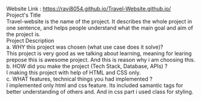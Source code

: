 Website Link : https://ravi8054.github.io/Travel-Website.github.io/
<br>
Project's Title
<br>
Travel-website is the name of the project. It describes the whole project in one sentence, and helps people understand what the main goal and aim of the project is.
<br>
Project Description
<br>
a. WHY this project was chosen (what use case does it solve)?
<br>
This project is very good as we talking about learning, meaning for learing prepose this is awesome project. And this is reason why i am choosing this.
<br>
b. HOW did you make the project (Tech Stack, Database, APIs) ?
<br>
I making this project with help of HTML and CSS only.
<br>
c. WHAT features, technical things you had implemented ?
<br>
I implemented only html and css feature. Its included samantic tags for better understanding of others and. And in css part i used class for styling.
